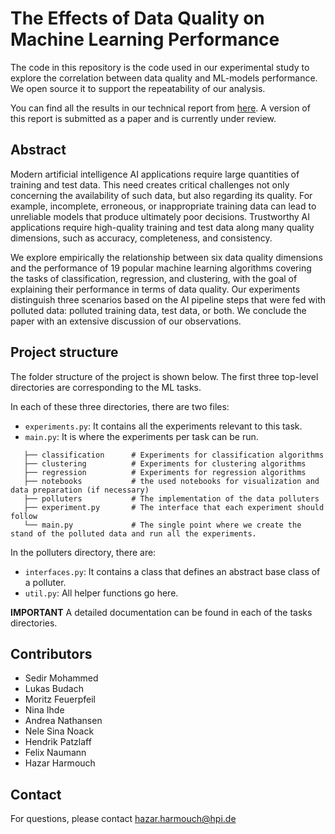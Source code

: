 # The Effects of Data Quality on Machine Learning Performance

The code in this repository is the code used in our experimental study to explore the correlation between data quality and ML-models performance. We open source it to support the repeatability of our analysis.

You can find all the results in our technical report from [here](https://arxiv.org/abs/2207.14529). A version of this report is submitted as a paper and is currently under review. 

## Abstract
Modern artificial intelligence AI applications require large quantities of training and test data. 
This need creates critical challenges not only concerning the availability of such data, but also regarding its quality. For example, incomplete, erroneous, or inappropriate training data can lead to unreliable models that produce ultimately poor decisions. Trustworthy AI applications require high-quality training and test data along many quality dimensions, such as accuracy, completeness, and consistency. 

We explore empirically the relationship between six data quality dimensions and the performance of 19 popular machine learning algorithms covering the tasks of classification, regression, and clustering, with the goal of explaining their performance in terms of data quality. Our experiments distinguish three scenarios based on the AI pipeline steps that were fed with polluted data: polluted training data, test data, or both. We conclude the paper with an extensive discussion of our observations.

## Project structure
The folder structure of the project is shown below. The first three top-level directories are corresponding to the ML tasks.

In each of these three directories, there are two files:
- `experiments.py`: It contains all the experiments relevant to this task.
- `main.py`: It is where the experiments per task can be run.
 ```   .
    ├── classification      # Experiments for classification algorithms
    ├── clustering          # Experiments for clustering algorithms
    ├── regression          # Experiments for regression algorithms
    ├── notebooks           # the used notebooks for visualization and data preparation (if necessary)
    ├── polluters           # The implementation of the data polluters
    ├── experiment.py       # The interface that each experiment should follow
    └── main.py             # The single point where we create the stand of the polluted data and run all the experiments.
```

In the polluters directory, there are:
- `interfaces.py`:  It contains a class that defines an abstract base class of a polluter. 
- `util.py`: All helper functions go here.

**IMPORTANT** A detailed documentation can be found in each of the tasks directories. 

## Contributors
- Sedir Mohammed
- Lukas Budach
- Moritz Feuerpfeil
- Nina Ihde
- Andrea Nathansen
- Nele Sina Noack
- Hendrik Patzlaff
- Felix Naumann
- Hazar Harmouch 

## Contact
For questions, please contact hazar.harmouch@hpi.de
